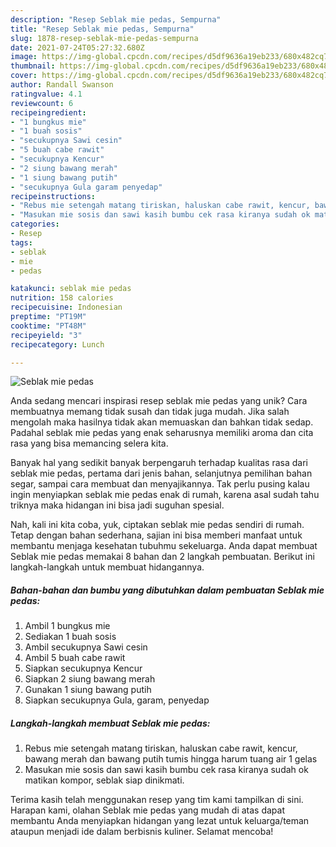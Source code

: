 ```yaml
---
description: "Resep Seblak mie pedas, Sempurna"
title: "Resep Seblak mie pedas, Sempurna"
slug: 1878-resep-seblak-mie-pedas-sempurna
date: 2021-07-24T05:27:32.680Z
image: https://img-global.cpcdn.com/recipes/d5df9636a19eb233/680x482cq70/seblak-mie-pedas-foto-resep-utama.jpg
thumbnail: https://img-global.cpcdn.com/recipes/d5df9636a19eb233/680x482cq70/seblak-mie-pedas-foto-resep-utama.jpg
cover: https://img-global.cpcdn.com/recipes/d5df9636a19eb233/680x482cq70/seblak-mie-pedas-foto-resep-utama.jpg
author: Randall Swanson
ratingvalue: 4.1
reviewcount: 6
recipeingredient:
- "1 bungkus mie"
- "1 buah sosis"
- "secukupnya Sawi cesin"
- "5 buah cabe rawit"
- "secukupnya Kencur"
- "2 siung bawang merah"
- "1 siung bawang putih"
- "secukupnya Gula garam penyedap"
recipeinstructions:
- "Rebus mie setengah matang tiriskan, haluskan cabe rawit, kencur, bawang merah dan bawang putih tumis hingga harum tuang air 1 gelas"
- "Masukan mie sosis dan sawi kasih bumbu cek rasa kiranya sudah ok matikan kompor, seblak siap dinikmati."
categories:
- Resep
tags:
- seblak
- mie
- pedas

katakunci: seblak mie pedas 
nutrition: 158 calories
recipecuisine: Indonesian
preptime: "PT19M"
cooktime: "PT48M"
recipeyield: "3"
recipecategory: Lunch

---
```



![Seblak mie pedas](https://img-global.cpcdn.com/recipes/d5df9636a19eb233/680x482cq70/seblak-mie-pedas-foto-resep-utama.jpg)

Anda sedang mencari inspirasi resep seblak mie pedas yang unik? Cara membuatnya memang tidak susah dan tidak juga mudah. Jika salah mengolah maka hasilnya tidak akan memuaskan dan bahkan tidak sedap. Padahal seblak mie pedas yang enak seharusnya memiliki aroma dan cita rasa yang bisa memancing selera kita.

Banyak hal yang sedikit banyak berpengaruh terhadap kualitas rasa dari seblak mie pedas, pertama dari jenis bahan, selanjutnya pemilihan bahan segar, sampai cara membuat dan menyajikannya. Tak perlu pusing kalau ingin menyiapkan seblak mie pedas enak di rumah, karena asal sudah tahu triknya maka hidangan ini bisa jadi suguhan spesial.




Nah, kali ini kita coba, yuk, ciptakan seblak mie pedas sendiri di rumah. Tetap dengan bahan sederhana, sajian ini bisa memberi manfaat untuk membantu menjaga kesehatan tubuhmu sekeluarga. Anda dapat membuat Seblak mie pedas memakai 8 bahan dan 2 langkah pembuatan. Berikut ini langkah-langkah untuk membuat hidangannya.

<!--inarticleads1-->

##### Bahan-bahan dan bumbu yang dibutuhkan dalam pembuatan Seblak mie pedas:

1. Ambil 1 bungkus mie
1. Sediakan 1 buah sosis
1. Ambil secukupnya Sawi cesin
1. Ambil 5 buah cabe rawit
1. Siapkan secukupnya Kencur
1. Siapkan 2 siung bawang merah
1. Gunakan 1 siung bawang putih
1. Siapkan secukupnya Gula, garam, penyedap




<!--inarticleads2-->

##### Langkah-langkah membuat Seblak mie pedas:

1. Rebus mie setengah matang tiriskan, haluskan cabe rawit, kencur, bawang merah dan bawang putih tumis hingga harum tuang air 1 gelas
1. Masukan mie sosis dan sawi kasih bumbu cek rasa kiranya sudah ok matikan kompor, seblak siap dinikmati.




Terima kasih telah menggunakan resep yang tim kami tampilkan di sini. Harapan kami, olahan Seblak mie pedas yang mudah di atas dapat membantu Anda menyiapkan hidangan yang lezat untuk keluarga/teman ataupun menjadi ide dalam berbisnis kuliner. Selamat mencoba!
